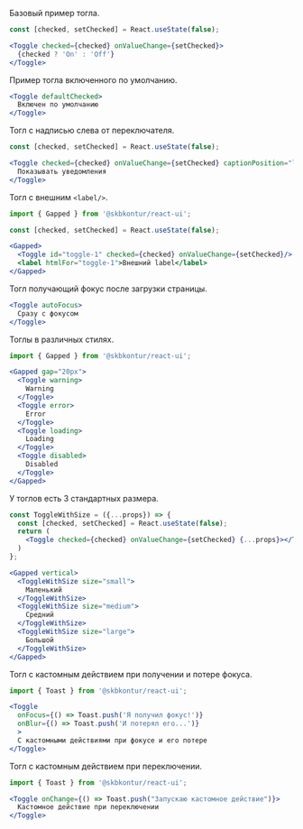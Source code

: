 Базовый пример тогла.

```jsx harmony
const [checked, setChecked] = React.useState(false);

<Toggle checked={checked} onValueChange={setChecked}>
  {checked ? 'On' : 'Off'}
</Toggle>
```

Пример тогла включенного по умолчанию.

```jsx harmony
<Toggle defaultChecked>
  Включен по умолчанию
</Toggle>
```

Тогл с надписью слева от переключателя.

```jsx harmony
const [checked, setChecked] = React.useState(false);

<Toggle checked={checked} onValueChange={setChecked} captionPosition="left">
  Показывать уведомления
</Toggle>
```

Тогл с внешним `<label/>`.

```jsx harmony
import { Gapped } from '@skbkontur/react-ui';

const [checked, setChecked] = React.useState(false);

<Gapped>
  <Toggle id="toggle-1" checked={checked} onValueChange={setChecked}/>
  <label htmlFor="toggle-1">Внешний label</label>
</Gapped>
```

Тогл получающий фокус после загрузки страницы.

```jsx harmony
<Toggle autoFocus>
  Сразу с фокусом
</Toggle>
```

Тоглы в различных стилях.

```jsx harmony
import { Gapped } from '@skbkontur/react-ui';

<Gapped gap="20px">
  <Toggle warning>
    Warning
  </Toggle>
  <Toggle error>
    Error
  </Toggle>
  <Toggle loading>
    Loading
  </Toggle>
  <Toggle disabled>
    Disabled
  </Toggle>
</Gapped>
```

У тоглов есть 3 стандартных размера.

```jsx harmony
const ToggleWithSize = ({...props}) => {
  const [checked, setChecked] = React.useState(false);
  return (
    <Toggle checked={checked} onValueChange={setChecked} {...props}></Toggle>
  )
};

<Gapped vertical>
  <ToggleWithSize size="small">
    Маленький
  </ToggleWithSize>
  <ToggleWithSize size="medium">
    Средний
  </ToggleWithSize>
  <ToggleWithSize size="large">
    Большой
  </ToggleWithSize>
</Gapped>
```

Тогл с кастомным действием при получении и потере фокуса.

```jsx harmony
import { Toast } from '@skbkontur/react-ui';

<Toggle
  onFocus={() => Toast.push('Я получил фокус!')}
  onBlur={() => Toast.push('И потерял его...')}
  >
  С кастомными действиями при фокусе и его потере
</Toggle>
```

Тогл с кастомным действием при переключении.

```jsx harmony
import { Toast } from '@skbkontur/react-ui';

<Toggle onChange={() => Toast.push("Запускаю кастомное действие")}>
  Кастомное действие при переключении
</Toggle>
```
